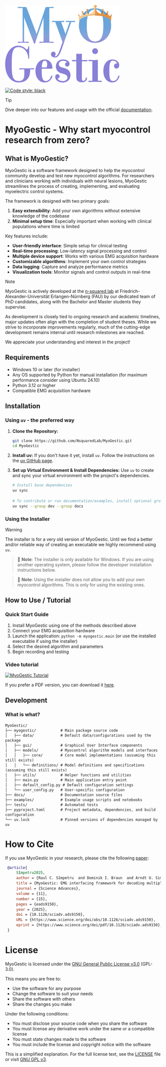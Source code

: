 <img src="./docs/source/_static/myogestic_logo.png" height="250">

<a href="https://www.python.org/downloads/release/python-3100/"><img alt="Code style: black" src="https://img.shields.io/badge/python-%3E=3.10,%20%3C=3.13-blue"></a>

> [!TIP]
> Dive deeper into our features and usage with the official [documentation](https://nsquaredlab.github.io/MyoGestic/).

# MyoGestic - Why start myocontrol research from zero?

## What is MyoGestic?
MyoGestic is a software framework designed to help the myocontrol community develop and test new myocontrol algorithms. For researchers and clinicians working with individuals with neural lesions, MyoGestic streamlines the process of creating, implementing, and evaluating myoelectric control systems.

The framework is designed with two primary goals:
1. **Easy extensibility**: Add your own algorithms without extensive knowledge of the codebase
2. **Minimal setup time**: Especially important when working with clinical populations where time is limited

Key features include:
- **User-friendly interface**: Simple setup for clinical testing
- **Real-time processing**: Low-latency signal processing and control
- **Multiple device support**: Works with various EMG acquisition hardware
- **Customizable algorithms**: Implement your own control strategies
- **Data logging**: Capture and analyze performance metrics
- **Visualization tools**: Monitor signals and control outputs in real-time

> [!NOTE]  
> MyoGestic is actively developed at the [n-squared lab](https://www.nsquared.tf.fau.de/) at Friedrich-Alexander-Universität Erlangen-Nürnberg (FAU) by our dedicated team of PhD candidates, along with the Bachelor and Master students they supervise. 
>
> As development is closely tied to ongoing research and academic timelines, major updates often align with the completion of student theses. 
> While we strive to incorporate improvements regularly, much of the cutting-edge development remains internal until research milestones are reached. 
> 
> We appreciate your understanding and interest in the project!

## Requirements

- Windows 10 or later (for installer)
- Any OS supported by Python for manual installation (for maximum performance consider using Ubuntu 24.10)
- Python 3.12 or higher
- Compatible EMG acquisition hardware

## Installation

### Using `uv` - the preferred way

1.  **Clone the Repository:**
    ```bash
    git clone https://github.com/NsquaredLab/MyoGestic.git
    cd MyoGestic
    ```

2.  **Install uv:** If you don't have it yet, install `uv`. Follow the instructions on the [uv GitHub page](https://github.com/astral-sh/uv).

3.  **Set up Virtual Environment & Install Dependencies:** Use `uv` to create and sync your virtual environment with the project's dependencies.
    ```bash
    # Install base dependencies
    uv sync

    # To contribute or run documentation/examples, install optional groups:
    uv sync --group dev --group docs
    ```

### Using the Installer

> [!WARNING]  
> The installer is for a very old version of MyoGestic. 
> Until we find a better and/or reliable way of creating an executable we highly recommend using `uv`.

> 📝 **Note**: The installer is only available for Windows. If you are using another operating system, please follow the developer installation instructions below.

> 📝 **Note**: Using the installer does not allow you to add your own myocontrol algorithms. This is only for using the existing ones.

## How to Use / Tutorial

### Quick Start Guide

1. Install MyoGestic using one of the methods described above
2. Connect your EMG acquisition hardware
3. Launch the application: `python -m myogestic.main` (or use the installed executable if using the installer)
4. Select the desired algorithm and parameters
5. Begin recording and testing

### Video tutorial

[![MyoGestic Tutorial](https://img.youtube.com/vi/Re3VfgKhjCM/maxresdefault.jpg)](https://youtu.be/Re3VfgKhjCM)

If you prefer a PDF version, you can download it [here](
https://github.com/NsquaredLab/MyoGestic/tree/main/docs/source/_static/MyoGestic_Tutorial.pdf).

## Development

### What is what?

```
MyoGestic/
├── myogestic/           # Main package source code
│   ├── data/            # Default data/configurations used by the package
│   ├── gui/             # Graphical User Interface components
│   ├── models/          # Myocontrol algorithm models and interfaces
│   │   ├── core/        # Core model implementations (assuming this still exists)
│   │   └── definitions/ # Model definitions and specifications (assuming this still exists)
│   ├── utils/           # Helper functions and utilities
│   ├── main.py          # Main application entry point
│   ├── default_config.py # Default configuration settings
│   └── user_config.py   # User-specific configuration
├── docs/                # Documentation source files
├── examples/            # Example usage scripts and notebooks
├── tests/               # Automated tests
├── pyproject.toml       # Project metadata, dependencies, and build configuration
└── uv.lock              # Pinned versions of dependencies managed by uv
```

# How to Cite
If you use MyoGestic in your research, please cite the following [paper](https://www.science.org/doi/abs/10.1126/sciadv.ads9150):

```bibtex
 @article{
     Sîmpetru2025,
     author = {Raul C. Sîmpetru  and Dominik I. Braun  and Arndt U. Simon  and Michael März  and Vlad Cnejevici  and Daniela Souza de Oliveira  and Nico Weber  and Jonas Walter  and Jörg Franke  and Daniel Höglinger  and Cosima Prahm  and Matthias Ponfick  and Alessandro Del Vecchio },
     title = {MyoGestic: EMG interfacing framework for decoding multiple spared motor dimensions in individuals with neural lesions},
     journal = {Science Advances},
     volume = {11},
     number = {15},
     pages = {eads9150},
     year = {2025},
     doi = {10.1126/sciadv.ads9150},
     URL = {https://www.science.org/doi/abs/10.1126/sciadv.ads9150},
     eprint = {https://www.science.org/doi/pdf/10.1126/sciadv.ads9150},
 }
```

# License
MyoGestic is licensed under the [GNU General Public License v3.0](LICENSE) (GPL-3.0).

This means you are free to:
- Use the software for any purpose
- Change the software to suit your needs
- Share the software with others
- Share the changes you make

Under the following conditions:
- You must disclose your source code when you share the software
- You must license any derivative work under the same or a compatible license
- You must state changes made to the software
- You must include the license and copyright notice with the software

This is a simplified explanation. For the full license text, see the [LICENSE](LICENSE) file or visit [GNU GPL v3](https://www.gnu.org/licenses/gpl-3.0.html).
